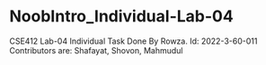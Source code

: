 # NoobIntro_Individual-Lab-04
CSE412 Lab-04 Individual Task Done By Rowza. Id: 2022-3-60-011
<br>
Contributors are: Shafayat, Shovon, Mahmudul
